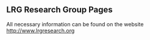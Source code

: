 ## LRG Research Group Pages
All necessary information can be found on the website http://www.lrgresearch.org